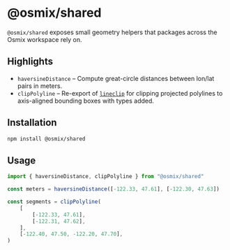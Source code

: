 # @osmix/shared

`@osmix/shared` exposes small geometry helpers that packages across the Osmix workspace rely on.

## Highlights

- `haversineDistance` – Compute great-circle distances between lon/lat pairs in meters.
- `clipPolyline` – Re-export of [`lineclip`](https://github.com/mourner/lineclip) for clipping projected polylines to axis-aligned bounding boxes with types added.

## Installation

```sh
npm install @osmix/shared
```

## Usage

```ts
import { haversineDistance, clipPolyline } from "@osmix/shared"

const meters = haversineDistance([-122.33, 47.61], [-122.30, 47.63])

const segments = clipPolyline(
	[
		[-122.33, 47.61],
		[-122.31, 47.62],
	],
	[-122.40, 47.50, -122.20, 47.70],
)
```
